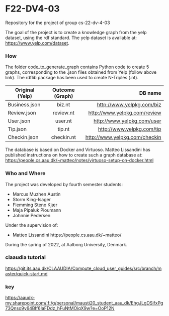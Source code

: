 # F22-DV4-03
Repository for the project of group cs-22-dv-4-03

The goal of the project is to create a knowledge graph from the yelp dataset, using the rdf standard.
The yelp dataset is available at: https://www.yelp.com/dataset.

### How
The folder code_to_generate_graph contains Python code to create 5 graphs, corresponding to the .json files obtained from Yelp (follow above link). 
The rdflib package has been used to create N-Triples (.nt).

| Original (Yelp) | Outcome (Graph) | DB name                     |
| --------------- |:---------------:| ---------------------------:|
| Business.json   | biz.nt          |http://www.yelpkg.com/biz    |
| Review.json     | review.nt       |http://www.yelpkg.com/review |
| User.json       | user.nt         |http://www.yelpkg.com/user   |
| Tip.json        | tip.nt          |http://www.yelpkg.com/tip    |
| Checkin.json    | checkin.nt      |http://www.yelpkg.com/checkin|

The database is based on Docker and Virtuoso. Matteo Lissandini has published instructions on how to create such a graph database at:
https://people.cs.aau.dk/~matteo/notes/virtuoso-setup-on-docker.html

### Who and Where
The project was developed by fourth semester students: 
<ul>
  <li>Marcus Muzhen Austin</li>
  <li>Storm King-Isager</li>
  <li>Flemming Steno Kjær</li>
  <li>Maja Pipaluk Ploumann</li>
  <li>Johnnie Pedersen</li>
</ul>

Under the supervision of:
<ul>
  <li> Matteo Lissandini https://people.cs.aau.dk/~matteo/ </li>
</ul>

During the spring of 2022, at Aalborg University, Denmark.

### claaudia tutorial

https://git.its.aau.dk/CLAAUDIA/Compute_cloud_user_guides/src/branch/master/quick-start.md

### key

https://aaudk-my.sharepoint.com/:f:/g/personal/mausti20_student_aau_dk/EhgJLgDSifxPg73Qnso9y64BIf6IaFDdz_hFuNtMOiqX9w?e=OoP12N
